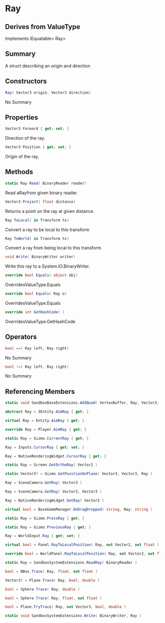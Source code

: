 # Ray

## Derives from ValueType
Implements IEquatable< Ray>

## Summary

A struct describing an origin and direction
## Constructors

```c#
Ray( Vector3 origin, Vector3 direction) 
```
No Summary
## Properties

```c#
Vector3 Forward { get; set; } 
```
Direction of the ray.
```c#
Vector3 Position { get; set; } 
```
Origin of the ray.
## Methods

```c#
static Ray Read( BinaryReader reader) 
```
Read aRayfrom given binary reader.
```c#
Vector3 Project( float distance) 
```
Returns a point on the ray at given distance.
```c#
Ray ToLocal( in Transform tx) 
```
Convert a ray to be local to this transform
```c#
Ray ToWorld( in Transform tx) 
```
Convert a ray from being local to this transform
```c#
void Write( BinaryWriter writer) 
```
Write this ray to a System.IO.BinaryWriter.
```c#
override bool Equals( object obj) 
```
OverridesValueType.Equals
```c#
override bool Equals( Ray o) 
```
OverridesValueType.Equals
```c#
override int GetHashCode( ) 
```
OverridesValueType.GetHashCode
## Operators

```c#
bool ==( Ray left, Ray right) 
```
No Summary
```c#
bool !=( Ray left, Ray right) 
```
No Summary
## Referencing Members

```c#
static void SandboxBaseExtensions.AddQuad( VertexBuffer, Ray, Vector3, Vector3 ) 
```
```c#
abstract Ray = IEntity.AimRay { get; } 
```
```c#
virtual Ray = Entity.AimRay { get; } 
```
```c#
override Ray = Player.AimRay { get; } 
```
```c#
static Ray = Gizmo.CurrentRay { get; } 
```
```c#
Ray = Inputs.CursorRay { get; set; } 
```
```c#
Ray = NativeRenderingWidget.CursorRay { get; } 
```
```c#
static Ray = Screen.GetOrthoRay( Vector2 ) 
```
```c#
static Vector3? = Gizmo.GetPositionOnPlane( Vector3, Vector3, Ray ) 
```
```c#
Ray = SceneCamera.GetRay( Vector3 ) 
```
```c#
Ray = SceneCamera.GetRay( Vector3, Vector3 ) 
```
```c#
Ray = NativeRenderingWidget.GetRay( Vector2 ) 
```
```c#
virtual bool = BaseGameManager.OnDragDropped( string, Ray, string ) 
```
```c#
static Ray = Gizmo.PressRay { get; } 
```
```c#
static Ray = Gizmo.PreviousRay { get; } 
```
```c#
Ray = WorldInput.Ray { get; set; } 
```
```c#
virtual bool = Panel.RayToLocalPosition( Ray, out Vector2, out float ) 
```
```c#
override bool = WorldPanel.RayToLocalPosition( Ray, out Vector2, out float ) 
```
```c#
static Ray = SandboxSystemExtensions.ReadRay( BinaryReader ) 
```
```c#
bool = BBox.Trace( Ray, float, out float ) 
```
```c#
Vector3? = Plane.Trace( Ray, bool, double ) 
```
```c#
bool = Sphere.Trace( Ray, double ) 
```
```c#
bool = Sphere.Trace( Ray, float, out float ) 
```
```c#
bool = Plane.TryTrace( Ray, out Vector3, bool, double ) 
```
```c#
static void SandboxSystemExtensions.Write( BinaryWriter, Ray ) 
```
